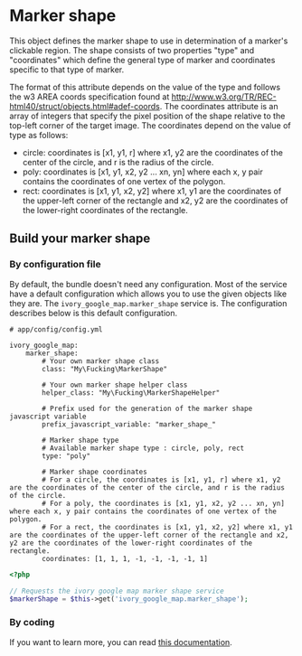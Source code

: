 # Marker shape

This object defines the marker shape to use in determination of a marker's clickable region. The shape consists of
two properties "type" and "coordinates" which define the general type of marker and coordinates specific to that
type of marker.

The format of this attribute depends on the value of the type and follows the w3 AREA coords specification found at
http://www.w3.org/TR/REC-html40/struct/objects.html#adef-coords. The coordinates attribute is an array of integers that
specify the pixel position of the shape relative to the top-left corner of the target image. The coordinates depend on
the value of type as follows:

 - circle: coordinates is [x1, y1, r] where x1, y2 are the coordinates of the center of the circle, and r is the
   radius of the circle.
 - poly: coordinates is [x1, y1, x2, y2 ... xn, yn] where each x, y pair contains the coordinates of one vertex of
   the polygon.
 - rect: coordinates is [x1, y1, x2, y2] where x1, y1 are the coordinates of the upper-left corner of the rectangle
   and x2, y2 are the coordinates of the lower-right coordinates of the rectangle.

## Build your marker shape

### By configuration file

By default, the bundle doesn't need any configuration. Most of the service have a default configuration which allows
you to use the given objects like they are. The ``ivory_google_map.marker_shape`` service is. The configuration
describes below is this default configuration.

```
# app/config/config.yml

ivory_google_map:
    marker_shape:
        # Your own marker shape class
        class: "My\Fucking\MarkerShape"

        # Your own marker shape helper class
        helper_class: "My\Fucking\MarkerShapeHelper"

        # Prefix used for the generation of the marker shape javascript variable
        prefix_javascript_variable: "marker_shape_"

        # Marker shape type
        # Available marker shape type : circle, poly, rect
        type: "poly"

        # Marker shape coordinates
        # For a circle, the coordinates is [x1, y1, r] where x1, y2 are the coordinates of the center of the circle, and r is the radius of the circle.
        # For a poly, the coordinates is [x1, y1, x2, y2 ... xn, yn] where each x, y pair contains the coordinates of one vertex of the polygon.
        # For a rect, the coordinates is [x1, y1, x2, y2] where x1, y1 are the coordinates of the upper-left corner of the rectangle and x2, y2 are the coordinates of the lower-right coordinates of the rectangle.
        coordinates: [1, 1, 1, -1, -1, -1, -1, 1]
```

``` php
<?php

// Requests the ivory google map marker shape service
$markerShape = $this->get('ivory_google_map.marker_shape');
```

### By coding

If you want to learn more, you can read
[this documentation](https://github.com/egeloen/ivory-google-map/blob/master/doc/usage/overlays/marker_shape.md).
